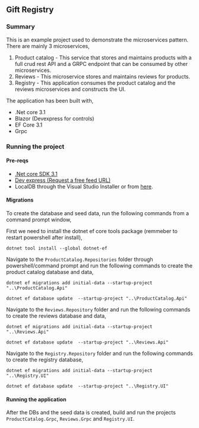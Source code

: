 ## Gift Registry

### Summary
This is an example project used to demonstrate the microservices pattern. There are mainly 3 microservices,

1. Product catalog - This service that stores and maintains products with a full crud rest API and a GRPC endpoint that can be consumed by other microservices.
2. Reviews - This microservice stores and maintains reviews for products.
3. Registry - This application consumes the product catalog and the reviews microservices and constructs the UI.

The application has been built with,

* .Net core 3.1
* Blazor (Devexpress for controls)
* EF Core 3.1
* Grpc

### Running the project
#### Pre-reqs
-  [.Net core SDK 3.1](https://dotnet.microsoft.com/download/dotnet-core/3.1)
- [Dev express (Request a free feed URL)](https://nuget.devexpress.com/)
- LocalDB through the Visual Studio Installer or from [here](https://docs.microsoft.com/en-us/sql/database-engine/configure-windows/sql-server-express-localdb?view=sql-server-ver15).

#### Migrations
To create the database and seed data, run the following commands from a command prompt window,

First we need to install the dotnet ef core tools package (remmeber to restart powershell after install),

`dotnet tool install --global dotnet-ef`

Navigate to the `ProductCatalog.Repositories` folder through powershell/command prompt and run the following commands to create the product catalog database and data,

`dotnet ef migrations add initial-data --startup-project "..\ProductCatalog.Api"`

`dotnet ef database update  --startup-project "..\ProductCatalog.Api"`

Navigate to the `Reviews.Repository` folder and run the following commands to create the reviews database and data,

`dotnet ef migrations add initial-data --startup-project "..\Reviews.Api"`

`dotnet ef database update  --startup-project "..\Reviews.Api"`

Navigate to the `Registry.Repository` folder and run the following commands to create the registry database,

`dotnet ef migrations add initial-data --startup-project "..\Registry.UI"`

`dotnet ef database update  --startup-project "..\Registry.UI"`

#### Running the application
After the DBs and the seed data is created, build and run the projects `ProductCatalog.Grpc`, `Reviews.Grpc` and `Registry.UI`.